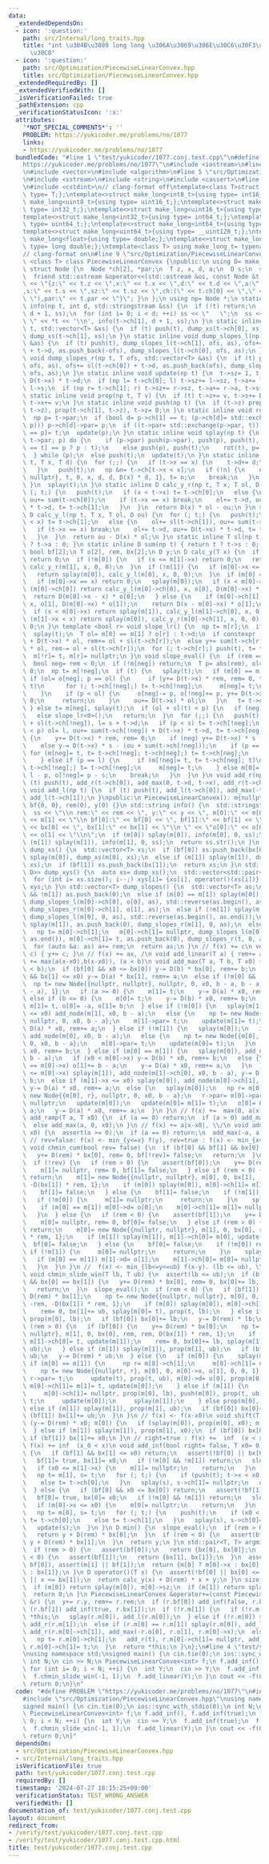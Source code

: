 ```yaml
---
data:
  _extendedDependsOn:
  - icon: ':question:'
    path: src/Internal/long_traits.hpp
    title: "int \u304B\u3089 long long \u306A\u3069\u306E\u30C6\u30F3\u30D7\u30EC\u30FC\
      \u30C8"
  - icon: ':question:'
    path: src/Optimization/PiecewiseLinearConvex.hpp
    title: src/Optimization/PiecewiseLinearConvex.hpp
  _extendedRequiredBy: []
  _extendedVerifiedWith: []
  _isVerificationFailed: true
  _pathExtension: cpp
  _verificationStatusIcon: ':x:'
  attributes:
    '*NOT_SPECIAL_COMMENTS*': ''
    PROBLEM: https://yukicoder.me/problems/no/1077
    links:
    - https://yukicoder.me/problems/no/1077
  bundledCode: "#line 1 \"test/yukicoder/1077.conj.test.cpp\"\n#define PROBLEM \"\
    https://yukicoder.me/problems/no/1077\"\n#include <iostream>\n#line 2 \"src/Optimization/PiecewiseLinearConvex.hpp\"\
    \n#include <vector>\n#include <algorithm>\n#line 5 \"src/Optimization/PiecewiseLinearConvex.hpp\"\
    \n#include <sstream>\n#include <string>\n#include <cassert>\n#line 2 \"src/Internal/long_traits.hpp\"\
    \n#include <cstdint>\n// clang-format off\ntemplate<class T>struct make_long{using\
    \ type= T;};\ntemplate<>struct make_long<int8_t>{using type= int16_t;};\ntemplate<>struct\
    \ make_long<uint8_t>{using type= uint16_t;};\ntemplate<>struct make_long<int16_t>{using\
    \ type= int32_t;};\ntemplate<>struct make_long<uint16_t>{using type= uint32_t;};\n\
    template<>struct make_long<int32_t>{using type= int64_t;};\ntemplate<>struct make_long<uint32_t>{using\
    \ type= uint64_t;};\ntemplate<>struct make_long<int64_t>{using type= __int128_t;};\n\
    template<>struct make_long<uint64_t>{using type= __uint128_t;};\ntemplate<>struct\
    \ make_long<float>{using type= double;};\ntemplate<>struct make_long<double>{using\
    \ type= long double;};\ntemplate<class T> using make_long_t= typename make_long<T>::type;\n\
    // clang-format on\n#line 9 \"src/Optimization/PiecewiseLinearConvex.hpp\"\ntemplate\
    \ <class T> class PiecewiseLinearConvex {\npublic:\n using D= make_long_t<T>;\n\
    \ struct Node {\n  Node *ch[2], *par;\n  T z, x, d, a;\n  D s;\n  size_t sz;\n\
    \  friend std::ostream &operator<<(std::ostream &os, const Node &t) { return os\
    \ << \"{z:\" << t.z << \",x:\" << t.x << \",d:\" << t.d << \",a:\" << t.a << \"\
    ,s:\" << t.s << \",sz:\" << t.sz << \",ch:(\" << t.ch[0] << \",\" << t.ch[1] <<\
    \ \"),par:\" << t.par << \"}\"; }\n };\n using np= Node *;\n static inline void\
    \ info(np t, int d, std::stringstream &ss) {\n  if (!t) return;\n  push(t), info(t->ch[0],\
    \ d + 1, ss);\n  for (int i= 0; i < d; ++i) ss << \"   \";\n  ss << \" \u25A0\
    \ \" << *t << '\\n', info(t->ch[1], d + 1, ss);\n }\n static inline void dump_xs(np\
    \ t, std::vector<T> &xs) {\n  if (t) push(t), dump_xs(t->ch[0], xs), xs.push_back(t->x),\
    \ dump_xs(t->ch[1], xs);\n }\n static inline void dump_slopes_l(np t, T ofs, std::vector<T>\
    \ &as) {\n  if (t) push(t), dump_slopes_l(t->ch[1], ofs, as), ofs+= sl(t->ch[1])\
    \ + t->d, as.push_back(-ofs), dump_slopes_l(t->ch[0], ofs, as);\n }\n static inline\
    \ void dump_slopes_r(np t, T ofs, std::vector<T> &as) {\n  if (t) push(t), dump_slopes_r(t->ch[0],\
    \ ofs, as), ofs+= sl(t->ch[0]) + t->d, as.push_back(ofs), dump_slopes_r(t->ch[1],\
    \ ofs, as);\n }\n static inline void update(np t) {\n  t->sz= 1, t->a= t->d, t->s=\
    \ D(t->x) * t->d;\n  if (np l= t->ch[0]; l) t->sz+= l->sz, t->a+= l->a, t->s+=\
    \ l->s;\n  if (np r= t->ch[1]; r) t->sz+= r->sz, t->a+= r->a, t->s+= r->s;\n }\n\
    \ static inline void prop(np t, T v) {\n  if (t) t->z+= v, t->s+= D(v) * t->a,\
    \ t->x+= v;\n }\n static inline void push(np t) {\n  if (t->z) prop(t->ch[0],\
    \ t->z), prop(t->ch[1], t->z), t->z= 0;\n }\n static inline void rot(np t) {\n\
    \  np p= t->par;\n  if (bool d= p->ch[1] == t; (p->ch[d]= std::exchange(t->ch[!d],\
    \ p))) p->ch[d]->par= p;\n  if ((t->par= std::exchange(p->par, t))) t->par->ch[t->par->ch[1]\
    \ == p]= t;\n  update(p);\n }\n static inline void splay(np t) {\n  if (np p=\
    \ t->par; p) do {\n    if (p->par) push(p->par), push(p), push(t), rot(p->par->ch[p->ch[1]\
    \ == t] == p ? p : t);\n    else push(p), push(t);\n    rot(t), p= t->par;\n \
    \  } while (p);\n  else push(t);\n  update(t);\n }\n static inline void add_node(np\
    \ t, T x, T d) {\n  for (;;) {\n   if (t->x == x) {\n    t->d+= d;\n    break;\n\
    \   }\n   push(t);\n   np &n= t->ch[t->x < x];\n   if (!n) {\n    n= new Node{{nullptr,\
    \ nullptr}, t, 0, x, d, d, D(x) * d, 1}, t= n;\n    break;\n   }\n   t= n;\n \
    \ }\n  splay(t);\n }\n static inline D calc_y_r(np t, T x, T ol, D ou) {\n  for\
    \ (; t;) {\n   push(t);\n   if (x < t->x) t= t->ch[0];\n   else {\n    ol+= sl(t->ch[0]),\
    \ ou+= sum(t->ch[0]);\n    if (t->x == x) break;\n    ol+= t->d, ou+= D(t->x)\
    \ * t->d, t= t->ch[1];\n   }\n  }\n  return D(x) * ol - ou;\n }\n static inline\
    \ D calc_y_l(np t, T x, T ol, D ou) {\n  for (; t;) {\n   push(t);\n   if (t->x\
    \ < x) t= t->ch[1];\n   else {\n    ol+= sl(t->ch[1]), ou+= sum(t->ch[1]);\n \
    \   if (t->x == x) break;\n    ol+= t->d, ou+= D(t->x) * t->d, t= t->ch[0];\n\
    \   }\n  }\n  return ou - D(x) * ol;\n }\n static inline T sl(np t) { return t\
    \ ? t->a : 0; }\n static inline D sum(np t) { return t ? t->s : 0; }\n np m[2];\n\
    \ bool bf[2];\n T o[2], rem, bx[2];\n D y;\n D calc_y(T x) {\n  if (!m[0] && !m[1])\
    \ return 0;\n  if (!m[0]) {\n   if (x <= m[1]->x) return 0;\n   return splay(m[1]),\
    \ calc_y_r(m[1], x, 0, 0);\n  }\n  if (!m[1]) {\n   if (m[0]->x <= x) return 0;\n\
    \   return splay(m[0]), calc_y_l(m[0], x, 0, 0);\n  }\n  if (m[0] == m[1]) {\n\
    \   if (m[0]->x == x) return 0;\n   splay(m[0]);\n   if (x < m[0]->x) {\n    if\
    \ (m[0]->ch[0]) return calc_y_l(m[0]->ch[0], x, o[0], D(m[0]->x) * o[0]);\n  \
    \  return D(m[0]->x - x) * o[0];\n   } else {\n    if (m[0]->ch[1]) return calc_y_r(m[0]->ch[1],\
    \ x, o[1], D(m[0]->x) * o[1]);\n    return D(x - m[0]->x) * o[1];\n   }\n  }\n\
    \  if (x < m[0]->x) return splay(m[1]), calc_y_l(m[1]->ch[0], x, 0, 0);\n  if\
    \ (m[1]->x < x) return splay(m[0]), calc_y_r(m[0]->ch[1], x, 0, 0);\n  return\
    \ 0;\n }\n template <bool r> void slope_lr() {\n  np t= m[r];\n  if (!t) return;\n\
    \  splay(t);\n  T ol= m[0] == m[1] ? o[r] : t->d;\n  if constexpr (r) y-= sum(t->ch[r])\
    \ + D(t->x) * ol, rem+= ol + sl(t->ch[r]);\n  else y+= sum(t->ch[r]) + D(t->x)\
    \ * ol, rem-= ol + sl(t->ch[r]);\n  for (; t->ch[r];) push(t), t= t->ch[r];\n\
    \  m[!r]= t, m[r]= nullptr;\n }\n void slope_eval() {\n  if (rem == 0) return;\n\
    \  bool neg= rem < 0;\n  if (!m[neg]) return;\n  T p= abs(rem), ol= 0;\n  D ou=\
    \ 0;\n  np t= m[!neg];\n  if (t) {\n   splay(t);\n   if (m[0] == m[1]) {\n   \
    \ if (ol= o[neg]; p == ol) {\n     if (y+= D(t->x) * rem, rem= 0, t= t->ch[neg];\
    \ t)\n      for (; t->ch[!neg];) t= t->ch[!neg];\n     m[neg]= t;\n     return;\n\
    \    }\n    if (p < ol) {\n     o[neg]-= p, o[!neg]+= p, y+= D(t->x) * rem, rem=\
    \ 0;\n     return;\n    }\n    ou+= D(t->x) * ol;\n   }\n   t= t->ch[neg];\n \
    \ } else t= m[neg], splay(t);\n  if (ol + sl(t) < p) {\n   if (neg) slope_lr<1>();\n\
    \   else slope_lr<0>();\n   return;\n  }\n  for (;;) {\n   push(t);\n   T s= ol\
    \ + sl(t->ch[!neg]), l= s + t->d;\n   if (p < s) t= t->ch[!neg];\n   else if (l\
    \ < p) ol= l, ou+= sum(t->ch[!neg]) + D(t->x) * t->d, t= t->ch[neg];\n   else\
    \ {\n    y+= D(t->x) * rem, rem= 0;\n    if (neg) y+= D(t->x) * s - (ou + sum(t->ch[!neg]));\n\
    \    else y-= D(t->x) * s - (ou + sum(t->ch[!neg]));\n    if (p == s) {\n    \
    \ for (m[neg]= t, t= t->ch[!neg]; t->ch[neg];) t= t->ch[neg];\n     m[!neg]= t;\n\
    \    } else if (p == l) {\n     if (m[!neg]= t, t= t->ch[neg]; t)\n      for (;\
    \ t->ch[!neg];) t= t->ch[!neg];\n     m[neg]= t;\n    } else m[0]= m[1]= t, o[neg]=\
    \ l - p, o[!neg]= p - s;\n    break;\n   }\n  }\n }\n void add_r(np t) {\n  if\
    \ (t) push(t), add_r(t->ch[0]), add_max(0, t->d, t->x), add_r(t->ch[1]);\n }\n\
    \ void add_l(np t) {\n  if (t) push(t), add_l(t->ch[0]), add_max(-t->d, 0, t->x),\
    \ add_l(t->ch[1]);\n }\npublic:\n PiecewiseLinearConvex(): m{nullptr, nullptr},\
    \ bf{0, 0}, rem(0), y(0) {}\n std::string info() {\n  std::stringstream ss;\n\
    \  ss << \"\\n rem:\" << rem << \", y:\" << y << \", m[0]:\" << m[0] << \", m[1]:\"\
    \ << m[1] << \"\\n bf[0]:\" << bf[0] << \", bf[1]:\" << bf[1] << \", bx[0]:\"\
    \ << bx[0] << \", bx[1]:\" << bx[1] << \"\\n \" << \"o[0]:\" << o[0] << \", o[1]:\"\
    \ << o[1] << \"\\n\";\n  if (m[0]) splay(m[0]), info(m[0], 0, ss);\n  else if\
    \ (m[1]) splay(m[1]), info(m[1], 0, ss);\n  return ss.str();\n }\n std::vector<T>\
    \ dump_xs() {\n  std::vector<T> xs;\n  if (bf[0]) xs.push_back(bx[0]);\n  if (m[0])\
    \ splay(m[0]), dump_xs(m[0], xs);\n  else if (m[1]) splay(m[1]), dump_xs(m[1],\
    \ xs);\n  if (bf[1]) xs.push_back(bx[1]);\n  return xs;\n }\n std::vector<std::pair<T,\
    \ D>> dump_xys() {\n  auto xs= dump_xs();\n  std::vector<std::pair<T, D>> xys(xs.size());\n\
    \  for (int i= xs.size(); i--;) xys[i]= {xs[i], operator()(xs[i])};\n  return\
    \ xys;\n }\n std::vector<T> dump_slopes() {\n  std::vector<T> as;\n  if (!m[0]\
    \ && !m[1]) as.push_back(0);\n  else if (m[0] == m[1]) splay(m[0]), as.push_back(-o[0]),\
    \ dump_slopes_l(m[0]->ch[0], o[0], as), std::reverse(as.begin(), as.end()), as.push_back(o[1]),\
    \ dump_slopes_r(m[0]->ch[1], o[1], as);\n  else if (!m[1]) splay(m[0]), as.push_back(0),\
    \ dump_slopes_l(m[0], 0, as), std::reverse(as.begin(), as.end());\n  else if (!m[0])\
    \ splay(m[1]), as.push_back(0), dump_slopes_r(m[1], 0, as);\n  else {\n   splay(m[0]);\n\
    \   np t= m[0]->ch[1];\n   m[0]->ch[1]= nullptr, dump_slopes_l(m[0], 0, as), std::reverse(as.begin(),\
    \ as.end()), m[0]->ch[1]= t, as.push_back(0), dump_slopes_r(t, 0, as);\n  }\n\
    \  for (auto &a: as) a+= rem;\n  return as;\n }\n // f(x) += c\n void add_const(D\
    \ c) { y+= c; }\n // f(x) += ax, /\n void add_linear(T a) { rem+= a; }\n //  f(x)\
    \ += max(a(x-x0),b(x-x0)), (a < b)\n void add_max(T a, T b, T x0) {\n  assert(a\
    \ < b);\n  if (bf[0] && x0 <= bx[0]) y-= D(b) * bx[0], rem+= b;\n  else if (bf[1]\
    \ && bx[1] <= x0) y-= D(a) * bx[1], rem+= a;\n  else if (!m[0] && !m[1]) {\n \
    \  np t= new Node{{nullptr, nullptr}, nullptr, 0, x0, b - a, b - a, D(x0) * (b\
    \ - a), 1};\n   if (a >= 0) {\n    m[1]= t;\n    y-= D(a) * x0, rem+= a;\n   }\
    \ else if (b <= 0) {\n    m[0]= t;\n    y-= D(b) * x0, rem+= b;\n   } else m[0]=\
    \ m[1]= t, o[0]= -a, o[1]= b;\n  } else if (!m[0]) {\n   splay(m[1]);\n   if (m[1]->x\
    \ <= x0) add_node(m[1], x0, b - a);\n   else {\n    np t= new Node{{nullptr, m[1]},\
    \ nullptr, 0, x0, b - a};\n    m[1]->par= t;\n    update(m[1]= t);\n   }\n   y-=\
    \ D(a) * x0, rem+= a;\n  } else if (!m[1]) {\n   splay(m[0]);\n   if (x0 <= m[0]->x)\
    \ add_node(m[0], x0, b - a);\n   else {\n    np t= new Node{{m[0], nullptr}, nullptr,\
    \ 0, x0, b - a};\n    m[0]->par= t;\n    update(m[0]= t);\n   }\n   y-= D(b) *\
    \ x0, rem+= b;\n  } else if (m[0] == m[1]) {\n   splay(m[0]), add_node(m[0], x0,\
    \ b - a);\n   if (x0 < m[0]->x) y-= D(b) * x0, rem+= b;\n   else {\n    if (x0\
    \ == m[0]->x) o[1]+= b - a;\n    y-= D(a) * x0, rem+= a;\n   }\n  } else if (x0\
    \ <= m[0]->x) splay(m[1]), add_node(m[1]->ch[0], x0, b - a), y-= D(b) * x0, rem+=\
    \ b;\n  else if (m[1]->x <= x0) splay(m[0]), add_node(m[0]->ch[1], x0, b - a),\
    \ y-= D(a) * x0, rem+= a;\n  else {\n   splay(m[0]);\n   np r= m[0]->ch[1], t=\
    \ new Node{{m[0], r}, nullptr, 0, x0, b - a};\n   r->par= m[0]->par= t;\n   m[0]->ch[1]=\
    \ nullptr;\n   update(m[0]);\n   update(m[0]= m[1]= t);\n   o[0]= 0, o[1]= b -\
    \ a;\n   y-= D(a) * x0, rem+= a;\n  }\n }\n // f(x) +=  max(0, a(x-x0))\n void\
    \ add_ramp(T a, T x0) {\n  if (a == 0) return;\n  if (a > 0) add_max(0, a, x0);\n\
    \  else add_max(a, 0, x0);\n }\n // f(x) += a|x-x0|, \\/\n void add_abs(T a, T\
    \ x0) {\n  assert(a >= 0);\n  if (a == 0) return;\n  add_max(-a, a, x0);\n }\n\
    \ // rev=false: f(x) <- min_{y<=x} f(y), rev=true : f(x) <- min_{x<=y} f(y)\n\
    \ void chmin_cum(bool rev= false) {\n  if (bf[0] && bf[1] && bx[0] == bx[1]) {\n\
    \   y+= D(rem) * bx[0], rem= 0, bf[!rev]= false;\n   return;\n  }\n  slope_eval();\n\
    \  if (!rev) {\n   if (rem > 0) {\n    assert(bf[0]);\n    y+= D(rem) * bx[0];\n\
    \    m[1]= nullptr, rem= 0, bf[1]= false;\n   } else if (rem < 0) {\n    if (!bf[1])\
    \ return;\n    m[1]= new Node{{nullptr, nullptr}, m[0], 0, bx[1], -rem, -rem,\
    \ -D(bx[1]) * rem, 1};\n    if (m[0]) splay(m[0]), m[0]->ch[1]= m[1], update(m[0]);\n\
    \    bf[1]= false;\n   } else {\n    bf[1]= false;\n    if (!m[1]) return;\n \
    \   if (!m[0]) {\n     m[1]= nullptr;\n     return;\n    }\n    splay(m[0]);\n\
    \    if (m[0] == m[1]) m[0]->d= o[0];\n    m[0]->ch[1]= m[1]= nullptr, update(m[0]);\n\
    \   }\n  } else {\n   if (rem < 0) {\n    assert(bf[1]);\n    y+= D(rem) * bx[1];\n\
    \    m[0]= nullptr, rem= 0, bf[0]= false;\n   } else if (rem > 0) {\n    if (!bf[0])\
    \ return;\n    m[0]= new Node{{nullptr, nullptr}, m[1], 0, bx[0], rem, rem, D(bx[0])\
    \ * rem, 1};\n    if (m[1]) splay(m[1]), m[1]->ch[0]= m[0], update(m[1]);\n  \
    \  bf[0]= false;\n   } else {\n    bf[0]= false;\n    if (!m[0]) return;\n   \
    \ if (!m[1]) {\n     m[0]= nullptr;\n     return;\n    }\n    splay(m[1]);\n \
    \   if (m[0] == m[1]) m[1]->d= o[1];\n    m[1]->ch[0]= m[0]= nullptr;\n    update(m[1]);\n\
    \   }\n  }\n }\n //  f(x) <- min_{lb<=y<=ub} f(x-y). (lb <= ub), \\_/ -> \\__/\n\
    \ void chmin_slide_win(T lb, T ub) {\n  assert(lb <= ub);\n  if (bf[0] && bf[1]\
    \ && bx[0] == bx[1]) {\n   y+= D(rem) * bx[0], rem= 0, bx[0]+= lb, bx[1]+= ub;\n\
    \   return;\n  }\n  slope_eval();\n  if (rem < 0) {\n   if (bf[1]) {\n    y+=\
    \ D(rem) * bx[1];\n    np t= new Node{{nullptr, nullptr}, m[0], 0, bx[1], -rem,\
    \ -rem, -D(bx[1]) * rem, 1};\n    if (m[0]) splay(m[0]), m[0]->ch[1]= t, update(m[0]);\n\
    \    rem= 0, bx[1]+= ub, splay(m[0]= t), prop(t, lb);\n   } else if (m[0]) splay(m[0]),\
    \ prop(m[0], lb);\n   if (bf[0]) bx[0]+= lb;\n   y-= D(rem) * lb;\n  } else if\
    \ (rem > 0) {\n   if (bf[0]) {\n    y+= D(rem) * bx[0];\n    np t= new Node{{nullptr,\
    \ nullptr}, m[1], 0, bx[0], rem, rem, D(bx[1]) * rem, 1};\n    if (m[1]) splay(m[1]),\
    \ m[1]->ch[0]= t, update(m[1]);\n    rem= 0, bx[0]+= lb, splay(m[1]= t), prop(t,\
    \ ub);\n   } else if (m[1]) splay(m[1]), prop(m[1], ub);\n   if (bf[1]) bx[1]+=\
    \ ub;\n   y-= D(rem) * ub;\n  } else {\n   if (m[0]) {\n    splay(m[0]);\n   \
    \ if (m[0] == m[1]) {\n     np r= m[0]->ch[1];\n     m[0]->ch[1]= nullptr;\n \
    \    np t= new Node{{nullptr, r}, m[0], 0, m[0]->x, o[1], 0, 0, 1};\n     if (r)\
    \ r->par= t;\n     update(t), prop(t, ub), m[0]->d= o[0], prop(m[0], lb), push(m[0]),\
    \ m[0]->ch[1]= m[1]= t, update(m[0]);\n    } else if (m[1]) {\n     np t= m[0]->ch[1];\n\
    \     m[0]->ch[1]= nullptr, prop(m[0], lb), push(m[0]), prop(t, ub), m[0]->ch[1]=\
    \ t;\n     update(m[0]);\n     splay(m[1]);\n    } else prop(m[0], lb);\n   }\
    \ else if (m[1]) splay(m[1]), prop(m[1], ub);\n   if (bf[0]) bx[0]+= lb;\n   if\
    \ (bf[1]) bx[1]+= ub;\n  }\n }\n // f(x) <- f(x-x0)\n void shift(T x0) {\n  if\
    \ (y-= D(rem) * x0; m[0]) {\n   if (splay(m[0]), prop(m[0], x0); m[1]) splay(m[1]);\n\
    \  } else if (m[1]) splay(m[1]), prop(m[1], x0);\n  if (bf[0]) bx[0]+= x0;\n \
    \ if (bf[1]) bx[1]+= x0;\n }\n // right=true : f(x) +=  inf  (x < x_0), right=false:\
    \ f(x) += inf  (x_0 < x)\n void add_inf(bool right= false, T x0= 0) {\n  if (right)\
    \ {\n   if (bf[1] && bx[1] <= x0) return;\n   assert(!bf[0] || bx[0] <= x0);\n\
    \   bf[1]= true, bx[1]= x0;\n   if (!m[0] && !m[1]) return;\n   slope_lr<0>();\n\
    \   if (x0 <= m[1]->x) {\n    m[1]= nullptr;\n    return;\n   }\n   splay(m[1]);\n\
    \   np t= m[1], s= t;\n   for (; t;) {\n    if (push(t); t->x < x0) s= t, t= t->ch[1];\n\
    \    else t= t->ch[0];\n   }\n   splay(s), s->ch[1]= nullptr;\n   update(s);\n\
    \  } else {\n   if (bf[0] && x0 <= bx[0]) return;\n   assert(!bf[1] || x0 <= bx[1]);\n\
    \   bf[0]= true, bx[0]= x0;\n   if (!m[0] && !m[1]) return;\n   slope_lr<1>();\n\
    \   if (m[0]->x <= x0) {\n    m[0]= nullptr;\n    return;\n   }\n   splay(m[0]);\n\
    \   np t= m[0], s= t;\n   for (; t;) {\n    push(t);\n    if (x0 < t->x) s= t,\
    \ t= t->ch[0];\n    else t= t->ch[1];\n   }\n   splay(s), s->ch[0]= nullptr;\n\
    \   update(s);\n  }\n }\n D min() {\n  slope_eval();\n  if (rem > 0) {\n   assert(bf[0]);\n\
    \   return y + D(rem) * bx[0];\n  }\n  if (rem < 0) {\n   assert(bf[1]);\n   return\
    \ y + D(rem) * bx[1];\n  }\n  return y;\n }\n std::pair<T, T> argmin() {\n  slope_eval();\n\
    \  if (rem > 0) {\n   assert(bf[0]);\n   return {bx[0], bx[0]};\n  }\n  if (rem\
    \ < 0) {\n   assert(bf[1]);\n   return {bx[1], bx[1]};\n  }\n  assert(m[0] ||\
    \ bf[0]), assert(m[1] || bf[1]);\n  return {m[0] ? m[0]->x : bx[0], m[1] ? m[1]->x\
    \ : bx[1]};\n }\n D operator()(T x) {\n  assert(!bf[0] || bx[0] <= x), assert(!bf[1]\
    \ || x <= bx[1]);\n  return calc_y(x) + D(rem) * x + y;\n }\n size_t size() {\n\
    \  if (m[0]) return splay(m[0]), m[0]->sz;\n  if (m[1]) return splay(m[1]), m[1]->sz;\n\
    \  return 0;\n }\n PiecewiseLinearConvex &operator+=(const PiecewiseLinearConvex\
    \ &r) {\n  y+= r.y, rem+= r.rem;\n  if (r.bf[0]) add_inf(false, r.bx[0]);\n  if\
    \ (r.bf[1]) add_inf(true, r.bx[1]);\n  if (!r.m[1]) {\n   if (!r.m[0]) return\
    \ *this;\n   splay(r.m[0]), add_l(r.m[0]);\n  } else if (!r.m[0]) splay(r.m[1]),\
    \ add_r(r.m[1]);\n  else if (r.m[0] == r.m[1]) splay(r.m[0]), add_l(r.m[0]->ch[0]),\
    \ add_r(r.m[0]->ch[1]), add_max(-r.o[0], r.o[1], r.m[0]->x);\n  else {\n   splay(r.m[0]);\n\
    \   np t= r.m[0]->ch[1];\n   add_r(t), r.m[0]->ch[1]= nullptr, add_l(r.m[0]),\
    \ r.m[0]->ch[1]= t;\n  }\n  return *this;\n }\n};\n#line 4 \"test/yukicoder/1077.conj.test.cpp\"\
    \nusing namespace std;\nsigned main() {\n cin.tie(0);\n ios::sync_with_stdio(0);\n\
    \ int N;\n cin >> N;\n PiecewiseLinearConvex<int> f;\n f.add_inf(), f.add_inf(true);\n\
    \ for (int i= 0; i < N; ++i) {\n  int Y;\n  cin >> Y;\n  f.add_inf(true);\n  f.add_linear(-Y);\n\
    \  f.chmin_slide_win(-1, 1);\n  f.add_linear(Y);\n }\n cout << -f(0) << '\\n';\n\
    \ return 0;\n}\n"
  code: "#define PROBLEM \"https://yukicoder.me/problems/no/1077\"\n#include <iostream>\n\
    #include \"src/Optimization/PiecewiseLinearConvex.hpp\"\nusing namespace std;\n\
    signed main() {\n cin.tie(0);\n ios::sync_with_stdio(0);\n int N;\n cin >> N;\n\
    \ PiecewiseLinearConvex<int> f;\n f.add_inf(), f.add_inf(true);\n for (int i=\
    \ 0; i < N; ++i) {\n  int Y;\n  cin >> Y;\n  f.add_inf(true);\n  f.add_linear(-Y);\n\
    \  f.chmin_slide_win(-1, 1);\n  f.add_linear(Y);\n }\n cout << -f(0) << '\\n';\n\
    \ return 0;\n}"
  dependsOn:
  - src/Optimization/PiecewiseLinearConvex.hpp
  - src/Internal/long_traits.hpp
  isVerificationFile: true
  path: test/yukicoder/1077.conj.test.cpp
  requiredBy: []
  timestamp: '2024-07-27 18:15:25+09:00'
  verificationStatus: TEST_WRONG_ANSWER
  verifiedWith: []
documentation_of: test/yukicoder/1077.conj.test.cpp
layout: document
redirect_from:
- /verify/test/yukicoder/1077.conj.test.cpp
- /verify/test/yukicoder/1077.conj.test.cpp.html
title: test/yukicoder/1077.conj.test.cpp
---
```

